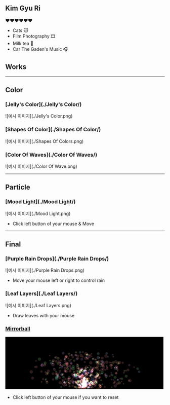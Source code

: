 ## Kim Gyu Ri
❤️❤️❤️❤️❤️❤️
* Cats 🐱
* Film Photography 🎞
* Milk tea 🍵
* Car The Gaden's Music 🎧

## Works
---
## Color
### [Jelly's Color](./Jelly's Color/)
![예시 이미지](./Jelly's Color.png)

### [Shapes Of Color](./Shapes Of Color/)
![예시 이미지](./Shapes Of Colors.png)

### [Color Of Waves](./Color Of Waves/)
![예시 이미지](./Color Of Wave.png)

---
## Particle
### [Mood Light](./Mood Light/)
![예시 이미지](./Mood Light.png)
* Click left button of your mouse & Move

---
## Final
### [Purple Rain Drops](./Purple Rain Drops/)
![예시 이미지](./Purple Rain Drops.png)
* Move your mouse left or right to control rain

### [Leaf Layers](./Leaf Layers/)
![예시 이미지](./Leaf Layers.png)
* Draw leaves with your mouse

### [Mirrorball](./Mirrorball/)
![예시 이미지](./Mirrorball.png)
* Click left button of your mouse if you want to reset
